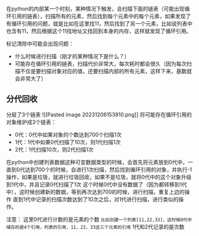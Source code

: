 在python的内部某一个时刻，某种情况下触发，会扫描下面的链表（可能出现循环引用的链表），扫描所有的元素，然后找到每个元素中的每个元素，如果发现了有循环引用的问题，就是比如在这里找11，然后找到了另一个元素，比如说列表中也含有11，然后根据这个11找地址又找回到本身的内存，这样就发现了循环引用。

标记清除中可能会出现问题：
- 什么时候进行扫描（刚才的某种情况下是什么？）
- 可能存在循环引用的链表，扫描代价非常大，每次耗时都会很久（因为每次扫描不仅是要扫描对象对应的值，还要扫描内部的所有元素，这样下来，基数就会非常大了）

## 分代回收

分层了3个链表
![[Pasted image 20231206153910.png]]
将可能存在循环引用的对象维护成3个链表：
- 0代：0代中如果对象的个数达到700个扫描1次
- 1代：1代中如果0代扫描了10次，则1代扫描1次
- 2代：1代扫描10次，则2代扫描1次

在python中创建列表数据这种可变数据类型的时候，会首先将元素放到0代中，一直到0代达到700个的时候，会进行1次扫描，然后找到循环引用的对象，并执行-1操作，如果是垃圾，就进行垃圾回收，如果不是垃圾，就将0代中的这个对象升级到1代中，并且记录0代扫描了1次
这个时候0代中没有数据了（因为都转移到1代中），这时候创建新的数据，等到再次达到700的时候，进行扫描，重复上边的操作
直到1代中记录的扫描次数达到了10次之后，对1代进行扫描，进行类似的操作。

注意：
这里0代进行计数的是元素的个数
`比如创建一个列表[11,22,33]，这时候0代中储存的是4个引用，列表的引用，11，22，33这三个元素的引用`
1代和2代记录的是次数
